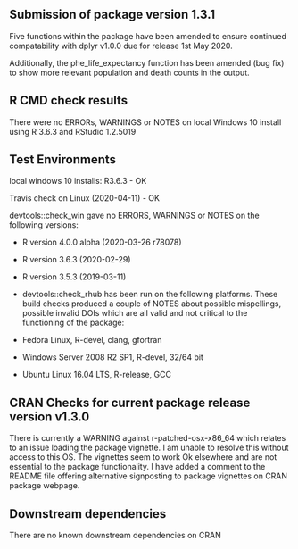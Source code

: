 ## Submission of package version 1.3.1
Five functions within the package have been amended to ensure continued compatability with dplyr v1.0.0 due for release 1st May 2020.

Additionally, the phe_life_expectancy function has been amended (bug fix) to show more relevant population and death counts in the output.

## R CMD check results
There were no ERRORs, WARNINGS or NOTES on local Windows 10 install using R 3.6.3 and RStudio 1.2.5019

## Test Environments  
local windows 10 installs: R3.6.3 - OK   

Travis check on Linux (2020-04-11) - OK  

devtools::check_win gave no ERRORS, WARNINGS or NOTES on the following versions:  
* R version 4.0.0 alpha (2020-03-26 r78078)
* R version 3.6.3 (2020-02-29)
* R version 3.5.3 (2019-03-11)

* devtools::check_rhub has been run on the following platforms.  These build checks produced a couple of NOTES about possible mispellings, possible invalid DOIs which are all valid and not critical to the functioning of the package:  
* Fedora Linux, R-devel, clang, gfortran  
* Windows Server 2008 R2 SP1, R-devel, 32/64 bit 
* Ubuntu Linux 16.04 LTS, R-release, GCC


## CRAN Checks for current package release version v1.3.0
There is currently a WARNING against r-patched-osx-x86_64 which relates to an issue loading the package vignette.  I am unable to resolve this without access to this OS.  The vignettes seem to work Ok elsewhere and are not essential to the package functionality.  I have added a comment to the README file offering alternative signposting to package vignettes on CRAN package webpage.

## Downstream dependencies
There are no known downstream dependencies on CRAN
